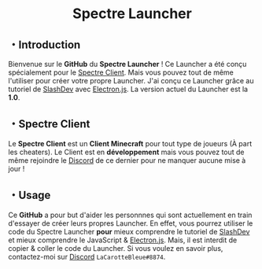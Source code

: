 <h1 align="center">Spectre Launcher</h1>
 
 
 
## ・Introduction

Bienvenue sur le **GitHub** du **Spectre Launcher** ! Ce Launcher a été conçu spécialement pour le [Spectre Client](https://spectreclient.fr/). Mais vous pouvez tout de même l'utiliser pour créer votre propre Launcher.
J'ai conçu ce Launcher grâce au tutoriel de [SlashDev](https://slashdev.eu/) avec [Electron.js](https://www.electronjs.org/). La version actuel du Launcher est la **1.0**.

## ・Spectre Client

Le **Spectre Client** est un **Client Minecraft** pour tout type de joueurs (À part les cheaters). Le Client est en **développement** mais vous pouvez tout de même rejoindre le [Discord](https://discord.gg/qHwGDUN) de ce dernier pour ne manquer aucune mise à jour !

## ・Usage

Ce **GitHub** a pour but d'aider les personnnes qui sont actuellement en train d'essayer de créer leurs propres Launcher. En effet, vous pourrez utiliser le code du Spectre Launcher **pour** mieux comprendre le tutoriel de [SlashDev](https://slashdev.eu/) et mieux comprendre le JavaScript & [Electron.js](https://www.electronjs.org/).
Mais, il est interdit de copier & coller le code du Launcher. Si vous voulez en savoir plus, contactez-moi sur [Discord](https://discord.gg/qHwGDUN) `LaCarotteBleue#8874`.

